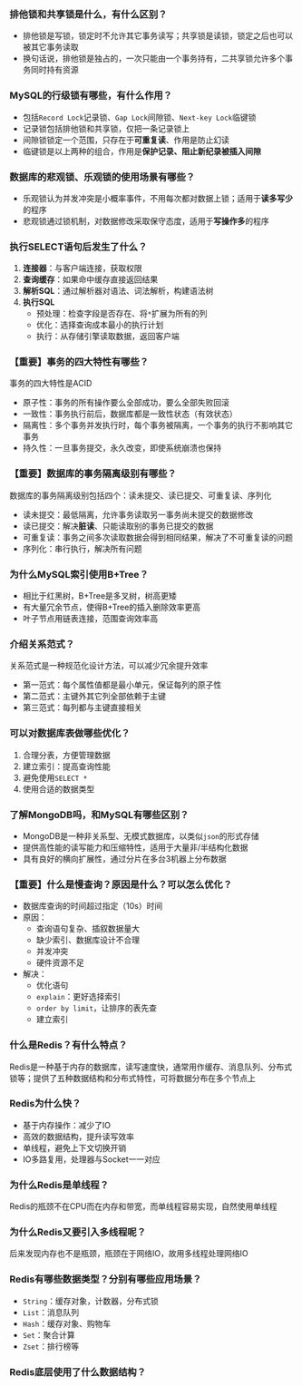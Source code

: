 ### 排他锁和共享锁是什么，有什么区别？
* 排他锁是写锁，锁定时不允许其它事务读写；共享锁是读锁，锁定之后也可以被其它事务读取
* 换句话说，排他锁是独占的，一次只能由一个事务持有，二共享锁允许多个事务同时持有资源

### MySQL的行级锁有哪些，有什么作用？
* 包括`Record Lock`记录锁、`Gap Lock`间隙锁、`Next-key Lock`临键锁
* 记录锁包括排他锁和共享锁，仅把一条记录锁上
* 间隙锁锁定一个范围，只存在于**可重复读**、作用是防止幻读
* 临键锁是以上两种的组合，作用是**保护记录、阻止新纪录被插入间隙**

### 数据库的悲观锁、乐观锁的使用场景有哪些？
* 乐观锁认为并发冲突是小概率事件，不用每次都对数据上锁；适用于**读多写少**的程序
* 悲观锁通过锁机制，对数据修改采取保守态度，适用于**写操作多**的程序

### 执行SELECT语句后发生了什么？
1. **连接器**：与客户端连接，获取权限
2. **查询缓存**：如果命中缓存直接返回结果
3. **解析SQL**：通过解析器对语法、词法解析，构建语法树
4. **执行SQL**
   - 预处理：检查字段是否存在、将`*`扩展为所有的列
   - 优化：选择查询成本最小的执行计划
   - 执行：从存储引擎读取数据，返回客户端
  
### 【重要】事务的四大特性有哪些？
事务的四大特性是ACID

* 原子性：事务的所有操作要么全部成功，要么全部失败回滚
* 一致性：事务执行前后，数据库都是一致性状态（有效状态）
* 隔离性：多个事务并发执行时，每个事务被隔离，一个事务的执行不影响其它事务
* 持久性：一旦事务提交，永久改变，即使系统崩溃也保持

### 【重要】数据库的事务隔离级别有哪些？
数据库的事务隔离级别包括四个：读未提交、读已提交、可重复读、序列化

* 读未提交：最低隔离，允许事务读取另一事务尚未提交的数据修改
* 读已提交：解决**脏读**、只能读取别的事务已提交的数据
* 可重复读：事务之间多次读取数据会得到相同结果，解决了不可重复读的问题
* 序列化：串行执行，解决所有问题

### 为什么MySQL索引使用B+Tree？
* 相比于红黑树，B+Tree是多叉树，树高更矮
* 有大量冗余节点，使得B+Tree的插入删除效率更高
* 叶子节点用链表连接，范围查询效率高

### 介绍关系范式？
关系范式是一种规范化设计方法，可以减少冗余提升效率

* 第一范式：每个属性值都是最小单元，保证每列的原子性
* 第二范式：主键外其它列全部依赖于主键
* 第三范式：每列都与主键直接相关

### 可以对数据库表做哪些优化？
1. 合理分表，方便管理数据
2. 建立索引：提高查询性能
3. 避免使用`SELECT *`
4. 使用合适的数据类型

### 了解MongoDB吗，和MySQL有哪些区别？
* MongoDB是一种非关系型、无模式数据库，以类似`json`的形式存储
* 提供高性能的读写能力和压缩特性，适用于大量非/半结构化数据
* 具有良好的横向扩展性，通过分片在多台3机器上分布数据

### 【重要】什么是慢查询？原因是什么？可以怎么优化？
* 数据库查询的时间超过指定（10s）时间
* 原因：
  - 查询语句复杂、插叙数据量大
  - 缺少索引、数据库设计不合理
  - 并发冲突
  - 硬件资源不足
* 解决：
  - 优化语句
  - `explain`：更好选择索引
  - `order by limit`，让排序的表先查
  - 建立索引

### 什么是Redis？有什么特点？
Redis是一种基于内存的数据库，读写速度快，通常用作缓存、消息队列、分布式锁等；提供了五种数据结构和分布式特性，可将数据分布在多个节点上

### Redis为什么快？
* 基于内存操作：减少了IO
* 高效的数据结构，提升读写效率
* 单线程，避免上下文切换开销
* IO多路复用，处理器与Socket一一对应

### 为什么Redis是单线程？
Redis的瓶颈不在CPU而在内存和带宽，而单线程容易实现，自然使用单线程

### 为什么Redis又要引入多线程呢？
后来发现内存也不是瓶颈，瓶颈在于网络IO，故用多线程处理网络IO

### Redis有哪些数据类型？分别有哪些应用场景？
* `String`：缓存对象，计数器，分布式锁
* `List`：消息队列
* `Hash`：缓存对象、购物车
* `Set`：聚合计算
* `Zset`：排行榜等

### Redis底层使用了什么数据结构？
